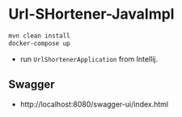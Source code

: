 # Url-SHortener-JavaImpl


```bash
mvn clean install
docker-compose up
```
- run `UrlShortenerApplication` from Intellij.

## Swagger

- http://localhost:8080/swagger-ui/index.html
